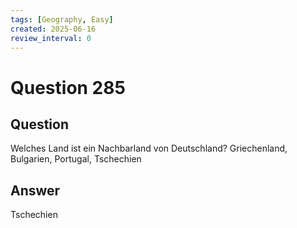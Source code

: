 ```yaml
---
tags: [Geography, Easy]
created: 2025-06-16
review_interval: 0
---
```


# Question 285

## Question

Welches Land ist ein Nachbarland von Deutschland? Griechenland, Bulgarien, Portugal, Tschechien

## Answer

Tschechien
